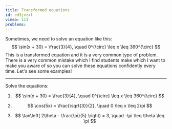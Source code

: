 ```yaml
---
title: Transformed equations
id: ed3jvzxl
vimeo: 111
problems:
---
```


Sometimes, we need to solve an equation like this:
$$
\sin(x + 30) = \frac{3}{4}, \quad 0^{\circ} \leq x \leq 360^{\circ}
$$
This is a transformed equation and it is a very common type of problem. There is a very common mistake which I find students make which I want to make you aware of so you can solve these equations confidently every time. Let's see some examples!

---

Solve the equations:

 1. $$
    \sin(x + 30) = \frac{3}{4}, \quad 0^{\circ} \leq x \leq 360^{\circ}
    $$

 1. $$
    \cos(5x) = \frac{\sqrt{3}}{2}, \quad 0 \leq x \leq 2\pi
    $$

 1. $$
    \tan\left( 2\theta - \frac{\pi}{5} \right) = 3, \quad -\pi \leq \theta \leq \pi
    $$
